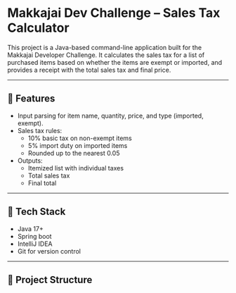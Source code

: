 # Makkajai Dev Challenge – Sales Tax Calculator

This project is a Java-based command-line application built for the Makkajai Developer Challenge. It calculates the sales tax for a list of purchased items based on whether the items are exempt or imported, and provides a receipt with the total sales tax and final price.

---

## 🚀 Features

- Input parsing for item name, quantity, price, and type (imported, exempt).
- Sales tax rules:
  - 10% basic tax on non-exempt items
  - 5% import duty on imported items
  - Rounded up to the nearest 0.05
- Outputs:
  - Itemized list with individual taxes
  - Total sales tax
  - Final total

---

## 🧱 Tech Stack

- Java 17+
- Spring boot
- IntelliJ IDEA
- Git for version control

---

## 📁 Project Structure

